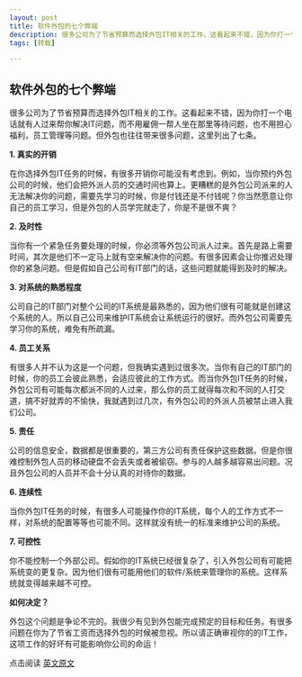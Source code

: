 ```yaml
---
layout: post
title: 软件外包的七个弊端
description: 很多公司为了节省预算而选择外包IT相关的工作。这看起来不错，因为你打一个电话就有人过来帮你解决IT问题，而不用雇佣一帮人坐在那里等待问题，也不用担心福利，员工管理等问题。但外包也往往带来很多问题，这里列出了七条。
tags: [转载]

---
```


## 软件外包的七个弊端

很多公司为了节省预算而选择外包IT相关的工作。这看起来不错，因为你打一个电话就有人过来帮你解决IT问题，而不用雇佣一帮人坐在那里等待问题，也不用担心福利，员工管理等问题。但外包也往往带来很多问题，这里列出了七条。

**1. 真实的开销**

 在你选择外包IT任务的时候，有很多开销你可能没有考虑到。例如，当你预约外包公司的时候，他们会把外派人员的交通时间也算上。更糟糕的是外包公司派来的人无法解决你的问题，需要先学习的时候，你是付钱还是不付钱呢？你当然愿意让你自己的员工学习，但是外包的人员学完就走了，你是不是很不爽？

**2. 及时性**

当你有一个紧急任务要处理的时候，你必须等外包公司派人过来。首先是路上需要时间，其次是他们不一定马上就有空来解决你的问题。有很多因素会让你推迟处理你的紧急问题。但是假如自己公司有IT部门的话，这些问题就能得到及时的解决。

**3. 对系统的熟悉程度**

公司自己的IT部门对整个公司的IT系统是最熟悉的，因为他们很有可能就是创建这个系统的人。所以自己公司来维护IT系统会让系统运行的很好。而外包公司需要先学习你的系统，难免有所疏漏。

**4. 员工关系**

有很多人并不认为这是一个问题，但我确实遇到过很多次。当你有自己的IT部门的时候，你的员工会彼此熟悉，会适应彼此的工作方式。而当你外包IT任务的时候，外包公司有可能每次都派不同的人过来，那么你的员工就得每次和不同的人打交道，搞不好就弄的不愉快，我就遇到过几次，有外包公司的外派人员被禁止进入我们公司。

**5. 责任**

公司的信息安全，数据都是很重要的，第三方公司有责任保护这些数据。但是你很难控制外包人员的移动硬盘不会丢失或者被偷窃。参与的人越多越容易出问题。况且外包公司的人员并不会十分认真的对待你的数据。

**6. 连续性**

当你外包IT任务的时候，有很多人可能操作你的IT系统，每个人的工作方式不一样，对系统的配置等等也可能不同。这样就没有统一的标准来维护公司的系统。

**7. 可控性**

你不能控制一个外部公司。假如你的IT系统已经很复杂了，引入外包公司有可能把系统变的更复杂。因为他们很有可能用他们的软件/系统来管理你的系统。这样系统就变得越来越不可控。

**如何决定？**

外包这个问题是争论不完的。我很少有见到外包能完成预定的目标和任务。有很多问题在你为了节省工资而选择外包的时候被忽视。所以请正确审视你的的IT工作，这项工作的好坏有可能影响你公司的命运！

点击阅读 [英文原文](http://www.techrepublic.com/blog/10things/10-problems-with-outsourcing-it/3016)